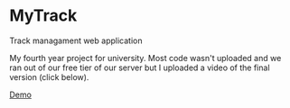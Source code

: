 MyTrack
==============

Track managament web application


My fourth year project for university. Most code wasn't uploaded and we ran out of our free tier of our server but I uploaded a video of the final version (click below).


[Demo](https://cloud.githubusercontent.com/assets/5861750/4962973/d3505da4-66f1-11e4-8408-ce5134ab4de0.gif)

